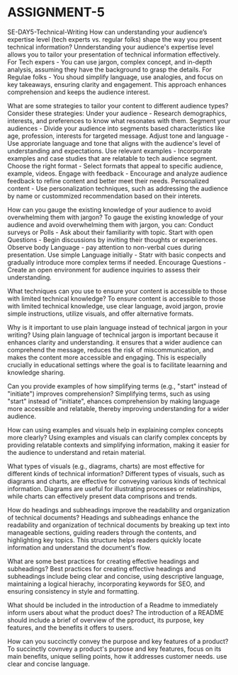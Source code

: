 # ASSIGNMENT-5
SE-DAY5-Technical-Writing
How can understanding your audience’s expertise level (tech experts vs. regular folks) shape the way you present technical information?
Unnderstanding your audience's expertise level allows you to tailor your presentation of technical information effectively.
For Tech expers - You can use jargon, complex concept, and in-depth analysis, assuming they have the background to grasp the details.
For Regulae folks - You shoud simplify language, use analogies, and focus on key takeaways, ensuring clarity and engagement. This approach enhances comprehension and keeps the audience interest.

What are some strategies to tailor your content to different audience types?
Consider these strategies:
Under your audience - Research demographics, interests, and preferences to know what resonates with them. 
Segment your audiences - Divide your audience into segments based characteristics like age, profession, interests for targeted message.
Adjust tone and language - Use approriate language and tone that aligns with the audience's level of understanding and expectations.
Use relevant examples - Incorporate examples and case studies that are relatable to tech audience segment.
Choose the right format - Select formats that appeal to specific audience, example, videos.
Engage with feedback - Encourage and analyze audience feedback to refine content and better meet their needs.
Personalized content - Use personalization techniques, such as addressing the audience by name or custommized recommendation based on their interets.

How can you gauge the existing knowledge of your audience to avoid overwhelming them with jargon?
To gauge the existing knowledge of your audience and avoid overwhelming them with jargon, you can:
Conduct surveys or Polls - Ask about their familiarity with topic.
Start with open Questions - Begin discussions by inviting their thoughts or experiences.
Observe body Language - pay attention to non-verbal cues during presentation.
Use simple Language initially - Statr with basic conpects and gradually introduce more complex terms if needed.
Encourage Questions - Create an open environment for audience inquiries to assess their understanding.

What techniques can you use to ensure your content is accessible to those with limited technical knowledge?
To ensure content is accessible to those with limited technical knowledge, use clear language, avoid jargon, provie simple instructions, utilize visuals, and offer alternative formats.

Why is it important to use plain language instead of technical jargon in your writing?
Using plain language of technical jargon is important because it enhances clarity and understanding. it ensures that a wider audience can comprehend the message, reduces the risk of miscommunication, and makes the content more accessible and engaging. This is especially crucially in educational settings where the goal is to facilitate leaarning and knowledge sharing.

Can you provide examples of how simplifying terms (e.g., "start" instead of "initiate") improves comprehension?
Simplifying terms, such as using "start" instead of "initiate", ehances comprehension by making language more accessible and relatable, thereby improving understanding for a wider audience.

How can using examples and visuals help in explaining complex concepts more clearly?
Using examples and visuals can clarify complex concepts by providing relatable contexts and simplifying information, making it easier for the audience to understand and retain material.

What types of visuals (e.g., diagrams, charts) are most effective for different kinds of technical information?
Different types of visuals, such as diagrams and charts, are effective for conveying various kinds of technical information. Diagrams are useful for illustrating processes or relatinships, while charts can effectively present data comprisons and trends.

How do headings and subheadings improve the readability and organization of technical documents?
Headings and subheadings enhance the readability and organization of technical documents by breaking up text into manageable sections, guiding readers through the contents, and highlighting key topics. This structure helps readers quickly locate information and understand the document's flow.

What are some best practices for creating effective headings and subheadings?
Best practices for creating effective headings and subheadings include being clear and concise, using descriptive language, maintaining a logical hierachy, incorporating keywords for SEO, and ensuring consistency in style  and formatting.

What should be included in the introduction of a Readme to immediately inform users about what the product does?
The introduction of a README should include a brief of overview of the pproduct, its purpose, key features, and the benefits it offers to users.

How can you succinctly convey the purpose and key features of a product?
To succinctly covnvey a product's purpose and key features, focus on its main benefits, unique selling points, how it addresses customer needs. use clear and concise language.
